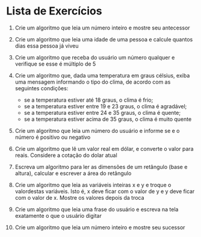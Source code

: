 # Lista de Exercícios

1. Crie um algoritmo que leia um número inteiro e mostre seu antecessor

2. Crie um algoritmo que leia uma idade de uma pessoa e calcule quantos dias essa pessoa já viveu

3. Crie um algoritmo que receba do usuário um número qualquer e verifique se esse é múltiplo de 5

4. Crie um algoritmo que, dada uma temperatura em graus célsius, exiba uma mensagem informando o tipo do clima, de acordo com as seguintes condições:
    - se a temperatura estiver até 18 graus, o clima é frio;
    - se a temperatura estiver entre 19 e 23 graus, o clima é agradável;
    - se a temperatura estiver entre 24 e 35 graus, o clima é quente;
    - se a temperatura estiver acima de 35 graus, o clima é muito quente

5. Crie um algoritmo que leia um número do usuário e informe se e o número é positivo ou negativo

6. Crie um algoritmo que lê um valor real em dólar, e converte o valor para reais. Considere a cotação do dolar atual

7. Escreva um algoritmo para ler as dimensões de um retângulo (base e altura), calcular e escrever a área do retângulo

8. Crie um algoritmo que leia as variáveis inteiras x e y e troque o valordestas variáveis. Isto é, x deve ficar com o valor de y e y deve ficar com o valor de x. Mostre os valores depois da troca

9. Crie um algoritmo que leia uma frase do usuário e escreva na tela exatamente o que o usuário digitar

10. Crie um algoritmo que leia um número inteiro e mostre seu sucessor

